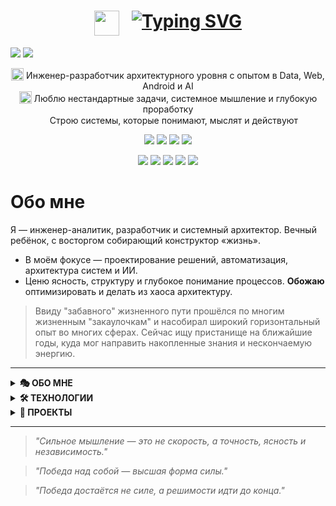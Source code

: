 <h1 align="center"><a><img src="https://raw.githubusercontent.com/JayantGoel001/JayantGoel001/refs/heads/master/GIF/Hi.gif" width="40px" hight="40px" style="vertical-align:top; margin-right:20px;"/></a><a href="https://git.io/typing-svg"><img src="https://readme-typing-svg.demolab.com?font=Fira+Code&weight=600&size=27&duration=2500&pause=4000&color=F73231&center=true&vCenter=true&height=40&lines=%D0%9F%D1%80%D0%B8%D0%B2%D0%B5%D1%82!+%D0%AF+-+%D0%92%D0%BB%D0%B0%D0%B4%D0%B8%D1%81%D0%BB%D0%B0%D0%B2;%D0%9F%D1%80%D0%B8%D0%B2%D0%B5%D1%82!+%D0%AF+-+What+Is+Love+" alt="Typing SVG" /></a></h1>


<p align="left">
  <a href="mailto:vkuvalin@yandex.ru"><img src="https://img.shields.io/badge/Email-vkuvalin@yandex.ru-83251d?style=flat&logo=gmail"/></a>
  <a href="https://t.me/steppz"><img src="https://img.shields.io/badge/Telegram-@Steppz-446b93?style=flat&logo=telegram"/></a>
</p>

<p align="center"">
  <img src="https://www.servisten.net/assets/images/loader.gif" width="20px" hight="20px" style="vertical-align:bottom;" /> Инженер-разработчик архитектурного уровня с опытом в Data, Web, Android и AI<br/>
  <img src="https://maoninfo.ru/wp-content/uploads/2020/01/pazl.gif" width="20px" hight="20px" style="vertical-align:bottom;" /> Люблю нестандартные задачи, системное мышление и глубокую проработку<br/>
  <img src="https://raw.githubusercontent.com/JayantGoel001/JayantGoel001/refs/heads/master/GIF/Earth.gif" width="15px" hight="15px"/> Строю системы, которые понимают, мыслят и действуют
</p>


<p align="center">
  <img src="https://img.shields.io/badge/Backend-Python-3776ab?style=for-the-badge&logo=python"/>
  <img src="https://img.shields.io/badge/Android-Kotlin-6843d4?style=for-the-badge&logo=kotlin"/>
  <img src="https://img.shields.io/badge/AI-GPT-823636?style=for-the-badge&logo=OpenAI"/>
  <img src="https://img.shields.io/badge/WEB-231d1d?style=for-the-badge&logo=html5&logoColor=orange" />
</p>

<p align="center">
  <img src="https://img.shields.io/badge/🕌 ARCHITECTURE-a23f2d" />
  <img src="https://img.shields.io/badge/🧩 LOGIC--FIRST-032f3e" />
  <img src="https://img.shields.io/badge/🎨 SYSTEM DESIGN-0d1117" />
  <img src="https://img.shields.io/badge/✍️ AI MENTOR-50974f" />
  <img src="https://img.shields.io/badge/🧠 COGNITIVE-582e88" />
</p>



# Обо мне
Я — инженер-аналитик, разработчик и системный архитектор. Вечный ребёнок, с восторгом собирающий конструктор «жизнь».
- В моём фокусе — проектирование решений, автоматизация, архитектура систем и ИИ.  
- Ценю ясность, структуру и глубокое понимание процессов. **Обожаю** оптимизировать и делать из хаоса архитектуру.

> Ввиду "забавного" жизненного пути прошёлся по многим жизненным "закаулочкам" и насобирал широкий горизонтальный опыт во многих сферах.
> Сейчас ищу пристанище на ближайшие годы, куда мог направить накопленные знания и нескончаемую энергию.

---
<details><summary><Strong>🎭 ОБО МНЕ</Strong></summary>
  
  - Разрабатывал сложные enterprise-решения в ВТБ: архитектура, автоматизация;
  - Построил систему онбординга и обучил лично 30+ сотрудников;
  - Обучался Android-разработке (Kotlin, Jetpack Compose, MVVM, Firebase и др.);
  - Создал **Analyst Machine** — адаптивную мета-когнитивную надстройку над GPT с многуровневой логикой;
  - Успешно формировал коммуникационные, бизнес- и технические процессы, значительно повышая производительность;

  > Откуда-то набрался креативности, что по ночам мучает: мозг требует инноваций и оптимизировать что-нибудь - обожаю!   
  > В жизни успел повлиять и поковыряться во всём, что попадало в поле зрения :)

---
</details><details><summary><Strong>🛠️ ТЕХНОЛОГИИ</Strong></summary>
  
  - **Backend & Data:**  
    `Python`, `SQL`, `PostgreSQL`, `Django`, `Airflow`, `REST API`

  - **Frontend & Web:**  
    `HTML5`, `CSS3`, `JavaScript`, `Django templates`

  - **Android:**  
    `Kotlin`, `Jetpack Compose`, `Android SDK`, `Android Jetpack`, `Clean Architecture`,  
    `MVVM`, `Room`, `Retrofit`, `LiveData`, `Flows`, `Firebase`, `Dagger 2`,  
    `Navigation`, `Animations`, `Services`, `Broadcast Receivers`, `Content Providers`

  - **AI & Cognitive Systems:**  
    `GPT-4`, `Prompt Engineering`, `Cognitive Architecture`, `meta-reasoning`, `logic-first design`, `Markdown`

  - **Automation & Tools:**  
    `Bash`, `PowerShell`, `AutoHotkey`, `Git`, `Swagger`, `Grafana`, `OpenShift`

  - **Web Automation & Scripting:**  
    `urllib`, `http.cookiejar`, `html.parser`, `json`, `re`, `ssl`, `subprocess`, `threading`, `os`, `sys`, `time`, `datetime`

  - **Infrastructure & Environments:**  
    `Unix`, `Linux (RedHat)`, `Windows`,  `Jira`, `Confluence`

---
</details><details><summary><Strong>📌 ПРОЕКТЫ</Strong></summary>

  ### 🤖 [Analyst Machine](https://github.com/Vkuvalin/Analyst-Machine)
  > Когнитивная модификация ChatGPT, построенная на принципах логики, мета-рефлексии и архитектуры мышления  

  - В основе — фреймворк мышления: маршруты взаимодействия, шаблоны рассуждений,
  контроль логики и смысловой целостности. Система адаптируется под разные типы
  задач (глубокий управляемый анализ, обучение, ресерч), поддерживает стилистические
  режимы, автоматическое форматирование и пошаговую декомпозицию.

  ### 🧠 [BrainStorm](https://github.com/Vkuvalin/BrainStorm) - Android-игра с архитектурой MVP+ и Jetpack Compose. Реплика легенды - BrainWars
  ### 🧩 [AutoHotkey](https://github.com/Vkuvalin/AutoHotkey) - Искренне рекомендую ознакомиться и обуздать - мощный язык для Windows

</details>

---

> _"Сильное мышление — это не скорость, а точность, ясность и независимость."_

> _"Победа над собой — высшая форма силы."_

> _"Победа достаётся не силе, а решимости идти до конца."_
